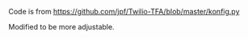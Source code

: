 Code is from https://github.com/jpf/Twilio-TFA/blob/master/konfig.py

Modified to be more adjustable.